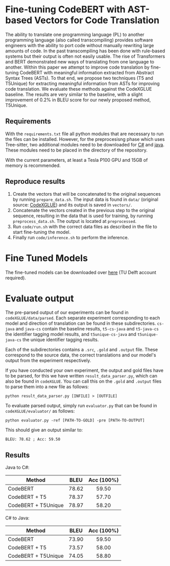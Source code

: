 # Fine-tuning CodeBERT with AST-based Vectors for Code Translation

The ability to translate one programming language (PL) to another programming language (also called transcompiling) provides software engineers with the ability to port code without manually rewriting large amounts of code. In the past transcompiling has been done with rule-based systems but their output is often not easily usable. The rise of Transformers and BERT demonstrated new ways of translating from one language to another. Within this paper we attempt to improve code translation by fine-tuning CodeBERT with meaningful information extracted from Abstract Syntax Trees (ASTs). To that end, we propose two techniques (T5 and T5Unique) for extracting meaningful information from ASTs for improving code translation. We evaluate these methods against the CodeXGLUE baseline. The results are very similar to the baseline, with a slight improvement of 0.2\% in BLEU score for our newly proposed method, T5Unique.

## Requirements

With the `requirements.txt` file all python modules that are necessary to run the files
can be installed. However, for the preprocesisng phase which uses Tree-sitter, two additional modules need to be downloaded for [C#](https://github.com/tree-sitter/tree-sitter-c-sharp)
and [java](https://github.com/tree-sitter/tree-sitter-java). These modules need to be placed in the directory of the repository. 

With the current parameters, at least a Tesla P100 GPU and 15GB of memory is recommended.

## Reproduce results

1. Create the vectors that will be concatenated to the original sequences by running
`prepare_data.sh`. The input data is found in `data/` (original source: [CodeXGLUE](https://github.com/microsoft/CodeXGLUE)) and its output is saved in `vectors/`.
2. Concatenate the vectors created in the previous step to the original sequence, resulting in the 
data that is used for training, by running `preprocess_data.sh`. The output is located at `preprocessed`.
3. Run `code/run.sh` with the correct data files as described in the file to start fine-tuning the model. 
4. Finally run `code/inference.sh` to perform the inference.

# Fine Tuned Models

The fine-tuned models can be downloaded over [here](https://tud365-my.sharepoint.com/:f:/g/personal/davanderende_tudelft_nl/EgxNZeRQeypKl6rPR2FNuYAB0SywCkA8CmngJup8S_k22g?e=Vvb0er) (TU Delft account required).


# Evaluate output

The pre-parsed output of our experiments can be found in `codeXGLUE/data/parsed`. Each separate experiment corresponding to each model and direction of translation can be found in these subdirectories. `cs-java` and `java-cs` contain the baseline results, `t5-cs-java` and `t5-java-cs` the identifier tagging model results, and `t5unique-cs-java` and `t5unique-java-cs` the unique identifier tagging results.

Each of the subdirectories contains a `.src`, `.gold` and `.output` file. These correspond to the source data, the correct translations and our model's output from the experiment respectively.

If you have conducted your own experiment, the output and gold files have to be parsed, for this we have written `result_data_parser.py`, which can also be found in `codeXGLUE`. You can call this on the `.gold` and `.output` files to parse them into a new file as follows:

`python result_data_parser.py [INFILE] > [OUTFILE]`

To evaluate parsed output, simply run `evaluator.py` that can be found in `codeXGLUE/evaluator/` as follows:

`python evaluator.py -ref [PATH-TO-GOLD] -pre [PATH-TO-OUTPUT]`

This should give an output similar to:

`BLEU: 78.62 ; Acc: 59.50`

## Results

Java to C#:

|     Method          |    BLEU    | Acc (100%) |   
|    ----------       | :--------: | :-------:  |
| CodeBERT   	      |   78.62    |   59.50    |
| CodeBERT + T5       |     78.37  |     57.70  |
| CodeBERT + T5Unique |     78.97  |     58.20  |

C# to Java:

|     Method          |    BLEU    | Acc (100%) |
|    ----------       | :--------: | :-------:  |
| CodeBERT            |   73.90    |    59.50   |
| CodeBERT + T5       |    73.57   |     58.00  |
| CodeBERT + T5Unique |    74.05   |     58.80  |

